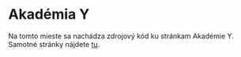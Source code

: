 # Akadémia Y

Na tomto mieste sa nachádza zdrojový kód ku stránkam Akadémie Y. Samotné stránky nájdete [tu](http://cedeerwe.github.io/y).
